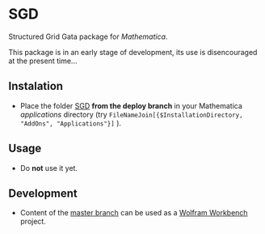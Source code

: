 # SGD
Structured Grid Gata package for *Mathematica*.

This package is in an early stage of development, its use is disencouraged at the present time...

## Instalation
 - Place the folder [SGD](https://github.com/Dih5/SGD/tree/deploy/) **from the deploy branch** in your Mathematica *applications* directory (try `FileNameJoin[{$InstallationDirectory, "AddOns", "Applications"}]` ).

## Usage
 - Do **not** use it yet.
 
## Development
- Content of the [master branch](https://github.com/Dih5/SGD/tree/master/) can be used as a [Wolfram Workbench](https://www.wolfram.com/products/workbench/) project.
